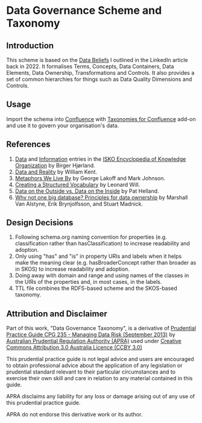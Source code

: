 # Data Governance Scheme and Taxonomy

## Introduction

This scheme is based on the [Data Beliefs](https://www.linkedin.com/pulse/data-beliefs-eugene-morozov/) I outlined in the LinkedIn article back in 2022. It formalises Terms, Concepts, Data Containers, Data Elements, Data Ownership, Transformations and Controls. It also provides a set of common hierarchies for things such as Data Quality Dimensions and Controls.

## Usage

Import the schema into [Confluence](https://www.atlassian.com/software/confluence) with [Taxonomies for Confluence](https://dalstonsemantics.com/services/taxonomies-for-confluence/) add-on and use it to govern your organisation's data.

## References

1. [Data](https://www.isko.org/cyclo/data) and [Information](https://www.isko.org/cyclo/information) entries in the [ISKO Encyclopedia of Knowledge Organization](https://www.isko.org/cyclo/) by Birger Hjørland.
1. [Data and Reality](https://www.goodreads.com/en/book/show/1753248.Data_and_Reality) by William Kent.
1. [Metaphors We Live By](https://www.goodreads.com/book/show/34459.Metaphors_We_Live_By) by George Lakoff and Mark Johnson.
1. [Creating a Structured Vocabulary](https://www.meetup.com/Knowledge-Organisation-London/events/284319067/) by Leonard Will.
1. [Data on the Outside vs. Data on the Inside](https://queue.acm.org/detail.cfm?id=3415014) by Pat Helland.
1. [Why not one big database? Principles for data ownership](https://www.sciencedirect.com/science/article/abs/pii/0167923694000424) by Marshall Van Alstyne, Erik Brynjolfsson, and Stuart Madnick.

## Design Decisions

1. Following schema.org naming convention for properties (e.g. classification rather than hasClassification) to increase readability and adoption.
1. Only using "has" and "is" in property URIs and labels when it helps make the meaning clear (e.g. hasBroaderConcept rather than broader as in SKOS) to increase readability and adoption.
1. Doing away with domain and range and using names of the classes in the UIRs of the properties and, in most cases, in the labels.
1. TTL file combines the RDFS-based scheme and the SKOS-based taxonomy.

## Attribution and Disclaimer

Part of this work, "Data Governance Taxonomy", is a derivative of [Prudential Practice Guide CPG 235 - Managing Data Risk (September 2013)](https://www.apra.gov.au/managing-data-risk) by [Australian Prudential Regulation Authority (APRA)](https://www.apra.gov.au/) used under [Creative Commons Attribution 3.0 Australia Licence (CCBY 3.0)](www.creativecommons.org/licenses/by/3.0/au/)

This prudential practice guide is not legal advice and users are encouraged to obtain professional advice about the application of any legislation or prudential standard relevant to their particular circumstances and to exercise their own skill and care in relation to any material contained in this guide.

APRA disclaims any liability for any loss or damage arising out of any use of this prudential practice guide.

APRA do not endorse this derivative work or its author.